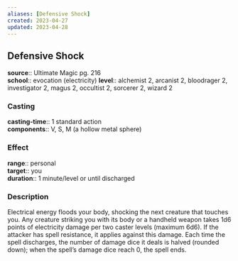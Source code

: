 ```yaml
---
aliases: [Defensive Shock]
created: 2023-04-27
updated: 2023-04-28
---
```


## Defensive Shock

**source**:: Ultimate Magic pg. 216  
**school**:: evocation (electricity)
**level**:: alchemist 2, arcanist 2, bloodrager 2, investigator 2, magus 2, occultist 2, sorcerer 2, wizard 2

### Casting

**casting-time**:: 1 standard action  
**components**:: V, S, M (a hollow metal sphere)

### Effect

**range**:: personal  
**target**:: you  
**duration**:: 1 minute/level or until discharged

### Description

Electrical energy floods your body, shocking the next creature that touches you. Any creature striking you with its body or a handheld weapon takes 1d6 points of electricity damage per two caster levels (maximum 6d6). If the attacker has spell resistance, it applies against this damage. Each time the spell discharges, the number of damage dice it deals is halved (rounded down); when the spell’s damage dice reach 0, the spell ends.
